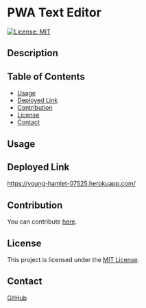 # PWA Text Editor
[![License: MIT](https://img.shields.io/badge/License-MIT-blue.svg)](https://opensource.org/licenses/MIT)
## Description

## Table of Contents
- [Usage](#usage)
- [Deployed Link](#deployed-link)
- [Contribution](#contribution)
- [License](#license)
- [Contact](#contact)


## Usage

## Deployed Link
https://young-hamlet-07525.herokuapp.com/

## Contribution
You can contribute [here](https://github.com/jroller33/PWA-Text-Editor).

## License
This project is licensed under the [MIT License](./LICENSE).

## Contact
[GitHub](https://github.com/jroller33)

